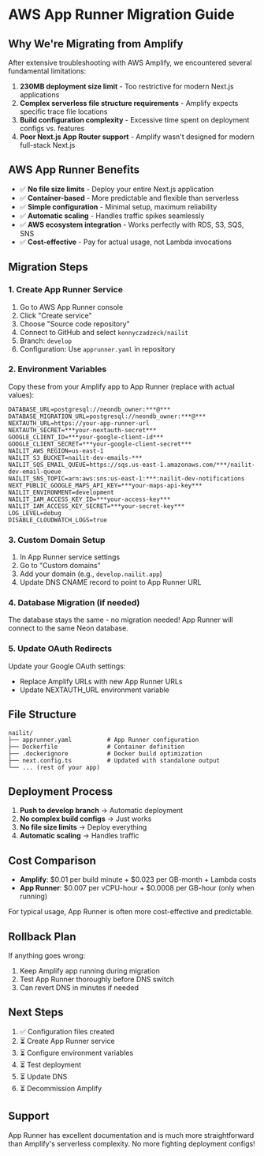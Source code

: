 # AWS App Runner Migration Guide

## Why We're Migrating from Amplify

After extensive troubleshooting with AWS Amplify, we encountered several fundamental limitations:

1. **230MB deployment size limit** - Too restrictive for modern Next.js applications
2. **Complex serverless file structure requirements** - Amplify expects specific trace file locations
3. **Build configuration complexity** - Excessive time spent on deployment configs vs. features
4. **Poor Next.js App Router support** - Amplify wasn't designed for modern full-stack Next.js

## AWS App Runner Benefits

- ✅ **No file size limits** - Deploy your entire Next.js application
- ✅ **Container-based** - More predictable and flexible than serverless
- ✅ **Simple configuration** - Minimal setup, maximum reliability
- ✅ **Automatic scaling** - Handles traffic spikes seamlessly
- ✅ **AWS ecosystem integration** - Works perfectly with RDS, S3, SQS, SNS
- ✅ **Cost-effective** - Pay for actual usage, not Lambda invocations

## Migration Steps

### 1. Create App Runner Service

1. Go to AWS App Runner console
2. Click "Create service"
3. Choose "Source code repository"
4. Connect to GitHub and select `kennyczadzeck/nailit`
5. Branch: `develop`
6. Configuration: Use `apprunner.yaml` in repository

### 2. Environment Variables

Copy these from your Amplify app to App Runner (replace with actual values):

```
DATABASE_URL=postgresql://neondb_owner:***@***
DATABASE_MIGRATION_URL=postgresql://neondb_owner:***@***
NEXTAUTH_URL=https://your-app-runner-url
NEXTAUTH_SECRET=***your-nextauth-secret***
GOOGLE_CLIENT_ID=***your-google-client-id***
GOOGLE_CLIENT_SECRET=***your-google-client-secret***
NAILIT_AWS_REGION=us-east-1
NAILIT_S3_BUCKET=nailit-dev-emails-***
NAILIT_SQS_EMAIL_QUEUE=https://sqs.us-east-1.amazonaws.com/***/nailit-dev-email-queue
NAILIT_SNS_TOPIC=arn:aws:sns:us-east-1:***:nailit-dev-notifications
NEXT_PUBLIC_GOOGLE_MAPS_API_KEY=***your-maps-api-key***
NAILIT_ENVIRONMENT=development
NAILIT_IAM_ACCESS_KEY_ID=***your-access-key***
NAILIT_IAM_ACCESS_KEY_SECRET=***your-secret-key***
LOG_LEVEL=debug
DISABLE_CLOUDWATCH_LOGS=true
```

### 3. Custom Domain Setup

1. In App Runner service settings
2. Go to "Custom domains"
3. Add your domain (e.g., `develop.nailit.app`)
4. Update DNS CNAME record to point to App Runner URL

### 4. Database Migration (if needed)

The database stays the same - no migration needed! App Runner will connect to the same Neon database.

### 5. Update OAuth Redirects

Update your Google OAuth settings:
- Replace Amplify URLs with new App Runner URLs
- Update NEXTAUTH_URL environment variable

## File Structure

```
nailit/
├── apprunner.yaml          # App Runner configuration
├── Dockerfile              # Container definition
├── .dockerignore           # Docker build optimization
├── next.config.ts          # Updated with standalone output
└── ... (rest of your app)
```

## Deployment Process

1. **Push to develop branch** → Automatic deployment
2. **No complex build configs** → Just works
3. **No file size limits** → Deploy everything
4. **Automatic scaling** → Handles traffic

## Cost Comparison

- **Amplify**: $0.01 per build minute + $0.023 per GB-month + Lambda costs
- **App Runner**: $0.007 per vCPU-hour + $0.0008 per GB-hour (only when running)

For typical usage, App Runner is often more cost-effective and predictable.

## Rollback Plan

If anything goes wrong:
1. Keep Amplify app running during migration
2. Test App Runner thoroughly before DNS switch
3. Can revert DNS in minutes if needed

## Next Steps

1. ✅ Configuration files created
2. ⏳ Create App Runner service
3. ⏳ Configure environment variables
4. ⏳ Test deployment
5. ⏳ Update DNS
6. ⏳ Decommission Amplify

## Support

App Runner has excellent documentation and is much more straightforward than Amplify's serverless complexity. No more fighting deployment configs! 